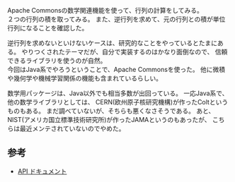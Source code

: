Apache Commonsの数学関連機能を使って、行列の計算をしてみる。  
２つの行列の積を取ってみる。
また、逆行列を求めて、元の行列との積が単位行列になることを確認した。

逆行列を求めないといけないケースは、研究的なことをやっているとたまにある。
やりつくされたテーマだが、自分で実装するのはかなり面倒なので、
信頼できるライブラリを使うのが自然。  
今回はJava系でやろうということで、Apache Commonsを使った。
他に微積や幾何学や機械学習関係の機能も含まれているらしい。

数学用パッケージは、Java以外でも相当多数が出回っている。
一応Java系で、他の数学ライブラリとしては、
CERN(欧州原子核研究機構)が作ったColtというものもある。
まだ調べていないが、そちらも悪くなさそうである。
あと、NIST(アメリカ国立標準技術研究所)が作ったJAMAというのもあったが、
こちらは最近メンテされていないのでやめた。

## 参考
- [API ドキュメント](https://commons.apache.org/proper/commons-math/apidocs/index.html)